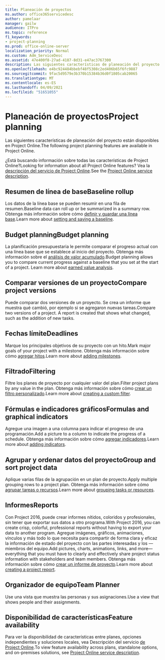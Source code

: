```yaml
---
title: Planeación de proyectos
ms.author: office365servicedesc
author: pamelaar
manager: gailw
audience: ITPro
ms.topic: reference
f1_keywords:
- project-planning
ms.prod: office-online-server
localization_priority: Normal
ms.custom: Adm_ServiceDesc
ms.assetid: 47e400f8-27ad-4187-8d31-e47ac3767300
description: Las siguientes características de planeación del proyecto están disponibles en Project Online.
ms.openlocfilehash: e4bc924484bbebf48f5308c2ed406b65f6fc9887
ms.sourcegitcommit: 9fac5d9579e3b370b15384b36d0f1805cab20065
ms.translationtype: MT
ms.contentlocale: es-ES
ms.lasthandoff: 04/09/2021
ms.locfileid: "51651055"
---
```

# <a name="project-planning"></a><span data-ttu-id="4ac9f-103">Planeación de proyectos</span><span class="sxs-lookup"><span data-stu-id="4ac9f-103">Project planning</span></span>

<span data-ttu-id="4ac9f-104">Las siguientes características de planeación del proyecto están disponibles en Project Online.</span><span class="sxs-lookup"><span data-stu-id="4ac9f-104">The following project planning features are available in Project Online.</span></span>
  
<span data-ttu-id="4ac9f-105">¿Está buscando información sobre todas las características de Project Online?</span><span class="sxs-lookup"><span data-stu-id="4ac9f-105">Looking for information about all Project Online features?</span></span> <span data-ttu-id="4ac9f-106">Vea la [descripción del servicio de Project Online](project-online-service-description.md).</span><span class="sxs-lookup"><span data-stu-id="4ac9f-106">See the [Project Online service description](project-online-service-description.md).</span></span>
  
## <a name="baseline-rollup"></a><span data-ttu-id="4ac9f-107">Resumen de línea de base</span><span class="sxs-lookup"><span data-stu-id="4ac9f-107">Baseline rollup</span></span>

<span data-ttu-id="4ac9f-108">Los datos de la línea base se pueden resumir en una fila de resumen.</span><span class="sxs-lookup"><span data-stu-id="4ac9f-108">Baseline data can roll up or be summarized in a summary row.</span></span> <span data-ttu-id="4ac9f-109">Obtenga más información sobre cómo [definir y guardar una línea base](https://go.microsoft.com/fwlink/p/?LinkId=271346).</span><span class="sxs-lookup"><span data-stu-id="4ac9f-109">Learn more about [setting and saving a baseline](https://go.microsoft.com/fwlink/p/?LinkId=271346).</span></span>
  
## <a name="budget-planning"></a><span data-ttu-id="4ac9f-110">Budget planning</span><span class="sxs-lookup"><span data-stu-id="4ac9f-110">Budget planning</span></span>

<span data-ttu-id="4ac9f-p103">La planificación presupuestaria le permite comparar el progreso actual con una línea base que se establece al inicio del proyecto. Obtenga más información sobre el [análisis de valor acumulado](https://go.microsoft.com/fwlink/p/?LinkId=271336).</span><span class="sxs-lookup"><span data-stu-id="4ac9f-p103">Budget planning allows you to compare current progress against a baseline that you set at the start of a project. Learn more about [earned value analysis](https://go.microsoft.com/fwlink/p/?LinkId=271336).</span></span>
  
## <a name="compare-project-versions"></a><span data-ttu-id="4ac9f-113">Comparar versiones de un proyecto</span><span class="sxs-lookup"><span data-stu-id="4ac9f-113">Compare project versions</span></span>

<span data-ttu-id="4ac9f-p104">Puede comparar dos versiones de un proyecto. Se crea un informe que muestra qué cambió, por ejemplo si se agregaron nuevas tareas.</span><span class="sxs-lookup"><span data-stu-id="4ac9f-p104">Compare two versions of a project. A report is created that shows what changed, such as the addition of new tasks.</span></span>
  
## <a name="deadlines"></a><span data-ttu-id="4ac9f-116">Fechas límite</span><span class="sxs-lookup"><span data-stu-id="4ac9f-116">Deadlines</span></span>

<span data-ttu-id="4ac9f-117">Marque los principales objetivos de su proyecto con un hito.</span><span class="sxs-lookup"><span data-stu-id="4ac9f-117">Mark major goals of your project with a milestone.</span></span> <span data-ttu-id="4ac9f-118">Obtenga más información sobre cómo [agregar hitos](https://go.microsoft.com/fwlink/p/?LinkId=271339).</span><span class="sxs-lookup"><span data-stu-id="4ac9f-118">Learn more about [adding milestones](https://go.microsoft.com/fwlink/p/?LinkId=271339).</span></span>
  
## <a name="filtering"></a><span data-ttu-id="4ac9f-119">Filtrado</span><span class="sxs-lookup"><span data-stu-id="4ac9f-119">Filtering</span></span>

<span data-ttu-id="4ac9f-120">Filtre los planes de proyecto por cualquier valor del plan.</span><span class="sxs-lookup"><span data-stu-id="4ac9f-120">Filter project plans by any value in the plan.</span></span> <span data-ttu-id="4ac9f-121">Obtenga más información sobre cómo [crear un filtro personalizado](https://go.microsoft.com/fwlink/p/?LinkId=271341).</span><span class="sxs-lookup"><span data-stu-id="4ac9f-121">Learn more about [creating a custom filter](https://go.microsoft.com/fwlink/p/?LinkId=271341).</span></span>
  
## <a name="formulas-and-graphical-indicators"></a><span data-ttu-id="4ac9f-122">Fórmulas e indicadores gráficos</span><span class="sxs-lookup"><span data-stu-id="4ac9f-122">Formulas and graphical indicators</span></span>

<span data-ttu-id="4ac9f-123">Agregue una imagen a una columna para indicar el progreso de una programación.</span><span class="sxs-lookup"><span data-stu-id="4ac9f-123">Add a picture to a column to indicate the progress of a schedule.</span></span> <span data-ttu-id="4ac9f-124">Obtenga más información sobre cómo [agregar indicadores](https://go.microsoft.com/fwlink/p/?LinkId=271340).</span><span class="sxs-lookup"><span data-stu-id="4ac9f-124">Learn more about [adding indicators](https://go.microsoft.com/fwlink/p/?LinkId=271340).</span></span>
  
## <a name="group-and-sort-project-data"></a><span data-ttu-id="4ac9f-125">Agrupar y ordenar datos del proyecto</span><span class="sxs-lookup"><span data-stu-id="4ac9f-125">Group and sort project data</span></span>

<span data-ttu-id="4ac9f-126">Aplique varias filas de la agrupación en un plan de proyecto.</span><span class="sxs-lookup"><span data-stu-id="4ac9f-126">Apply multiple grouping rows to a project plan.</span></span> <span data-ttu-id="4ac9f-127">Obtenga más información sobre cómo [agrupar tareas o recursos](https://go.microsoft.com/fwlink/p/?LinkId=271326).</span><span class="sxs-lookup"><span data-stu-id="4ac9f-127">Learn more about [grouping tasks or resources](https://go.microsoft.com/fwlink/p/?LinkId=271326).</span></span>
  
## <a name="reports"></a><span data-ttu-id="4ac9f-128">Informes</span><span class="sxs-lookup"><span data-stu-id="4ac9f-128">Reports</span></span>

<span data-ttu-id="4ac9f-129">Con Project 2016, puede crear informes nítidos, coloridos y profesionales, sin tener que exportar sus datos a otro programa.</span><span class="sxs-lookup"><span data-stu-id="4ac9f-129">With Project 2016, you can create crisp, colorful, professional reports without having to export your data to another program.</span></span> <span data-ttu-id="4ac9f-130">Agregue imágenes, gráficos, animaciones, vínculos y más todo lo que necesita para compartir de forma clara y eficaz la información de estado del proyecto con las partes interesadas y los &mdash; miembros del equipo.</span><span class="sxs-lookup"><span data-stu-id="4ac9f-130">Add pictures, charts, animations, links, and more&mdash;everything that you must have to clearly and effectively share project status information with stakeholders and team members.</span></span> <span data-ttu-id="4ac9f-131">Obtenga más información sobre cómo [crear un informe de proyecto](https://go.microsoft.com/fwlink/p/?LinkId=271349).</span><span class="sxs-lookup"><span data-stu-id="4ac9f-131">Learn more about [creating a project report](https://go.microsoft.com/fwlink/p/?LinkId=271349).</span></span>
  
## <a name="team-planner"></a><span data-ttu-id="4ac9f-132">Organizador de equipo</span><span class="sxs-lookup"><span data-stu-id="4ac9f-132">Team Planner</span></span>

<span data-ttu-id="4ac9f-133">Use una vista que muestra las personas y sus asignaciones.</span><span class="sxs-lookup"><span data-stu-id="4ac9f-133">Use a view that shows people and their assignments.</span></span> 
  
## <a name="feature-availability"></a><span data-ttu-id="4ac9f-134">Disponibilidad de características</span><span class="sxs-lookup"><span data-stu-id="4ac9f-134">Feature availability</span></span>

<span data-ttu-id="4ac9f-135">Para ver la disponibilidad de características entre planes, opciones independientes y soluciones locales, vea Descripción del servicio [de Project Online](project-online-service-description.md).</span><span class="sxs-lookup"><span data-stu-id="4ac9f-135">To view feature availability across plans, standalone options, and on-premises solutions, see [Project Online service description](project-online-service-description.md).</span></span>
  